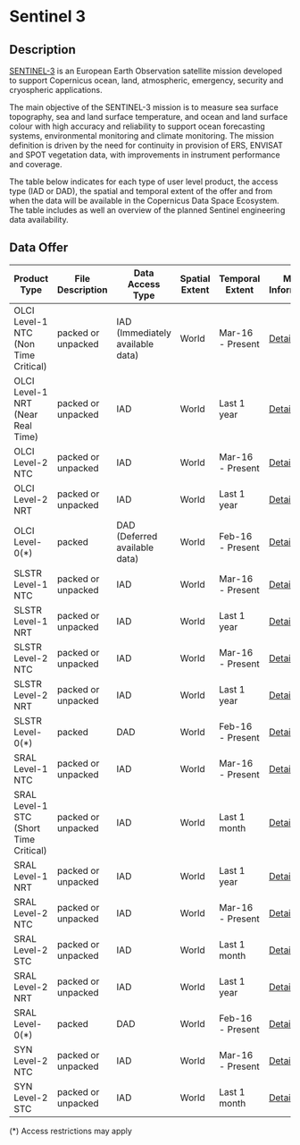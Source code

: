 # Sentinel 3


## Description
[SENTINEL-3](https://sentinels.copernicus.eu/web/sentinel/missions/sentinel-3) is an European Earth Observation satellite mission developed to support Copernicus ocean, land, atmospheric, emergency, security and cryospheric applications.

The main objective of the SENTINEL-3 mission is to measure sea surface topography, sea and land surface temperature, and ocean and land surface colour with high accuracy and reliability to support ocean forecasting systems, environmental monitoring and climate monitoring. The mission definition is driven by the need for continuity in provision of ERS, ENVISAT and SPOT vegetation data, with improvements in instrument performance and coverage.


The table below indicates for each type of user level product, the access type (IAD or DAD), the spatial and temporal extent of the offer and from when the data will be available in the Copernicus Data Space Ecosystem. 
The table includes as well an overview of the planned Sentinel engineering data availability.  


## Data Offer

|Product Type| File Description| Data Access Type | Spatial Extent | Temporal Extent | More Information | Available from |
|------------ | ---------------------- | ---------------------- | ------------ | ------------ | ------------| -----------|
|OLCI Level-1 NTC (Non Time Critical) | packed or unpacked | IAD (Immediately available data) | World | Mar-16 - Present | [Details](https://sentinels.copernicus.eu/web/sentinel/missions/sentinel-3/data-products/olci)| Jan-23|
|OLCI Level-1 NRT (Near Real Time) | packed or unpacked | IAD | World |Last 1 year | [Details](https://sentinels.copernicus.eu/web/sentinel/missions/sentinel-3/data-products/olci)| Jan-23|
|OLCI Level-2 NTC | packed or unpacked | IAD | World | Mar-16 - Present | [Details](https://sentinels.copernicus.eu/web/sentinel/missions/sentinel-3/data-products/olci)| Jan-23|
|OLCI Level-2 NRT | packed or unpacked | IAD | World | Last 1 year | [Details](https://sentinels.copernicus.eu/web/sentinel/missions/sentinel-3/data-products/olci)| Jan-23|
|OLCI Level-0(*) | packed | DAD (Deferred available data) | World | Feb-16 - Present | [Details](https://sentinels.copernicus.eu/web/sentinel/missions/sentinel-3/data-products/olci)| Jul-23|
|SLSTR Level-1 NTC | packed or unpacked | IAD | World | Mar-16 - Present | [Details](https://sentinels.copernicus.eu/web/sentinel/missions/sentinel-3/data-products/slstr)| Jan-23|
|SLSTR Level-1 NRT  | packed or unpacked | IAD | World | Last 1 year | [Details](https://sentinels.copernicus.eu/web/sentinel/missions/sentinel-3/data-products/slstr)| Jan-23|
|SLSTR Level-2 NTC | packed or unpacked | IAD | World | Mar-16 - Present | [Details](https://sentinels.copernicus.eu/web/sentinel/missions/sentinel-3/data-products/slstr)| Jan-23|
|SLSTR Level-2 NRT | packed or unpacked | IAD | World | Last 1 year | [Details](https://sentinels.copernicus.eu/web/sentinel/missions/sentinel-3/data-products/slstr)| Jan-23|
|SLSTR Level-0(*) | packed | DAD | World | Feb-16 - Present | [Details](https://sentinels.copernicus.eu/web/sentinel/missions/sentinel-3/data-products/slstr)| Jul-23|
|SRAL Level-1 NTC | packed or unpacked | IAD | World | Mar-16 - Present | [Details](https://sentinels.copernicus.eu/web/sentinel/missions/sentinel-3/data-products/altimetry)| Jan-23|
|SRAL Level-1 STC (Short Time Critical) | packed or unpacked | IAD | World | Last 1 month | [Details](https://sentinels.copernicus.eu/web/sentinel/missions/sentinel-3/data-products/altimetry)| Jan-23|
|SRAL Level-1 NRT | packed or unpacked | IAD | World | Last 1 year | [Details](https://sentinels.copernicus.eu/web/sentinel/missions/sentinel-3/data-products/altimetry)| Jan-23|
|SRAL Level-2 NTC | packed or unpacked | IAD | World | Mar-16 - Present | [Details](https://sentinels.copernicus.eu/web/sentinel/missions/sentinel-3/data-products/altimetry)| Jan-23|
|SRAL Level-2 STC | packed or unpacked | IAD | World | Last 1 month | [Details](https://sentinels.copernicus.eu/web/sentinel/missions/sentinel-3/data-products/altimetry)| Jan-23|
|SRAL Level-2 NRT | packed or unpacked | IAD | World | Last 1 year | [Details](https://sentinels.copernicus.eu/web/sentinel/missions/sentinel-3/data-products/altimetry)| Jan-23|
|SRAL Level-0(*) | packed | DAD | World | Feb-16 - Present | [Details](https://sentinels.copernicus.eu/web/sentinel/missions/sentinel-3/data-products/altimetry)| Jul-23|
|SYN Level-2 NTC | packed or unpacked | IAD | World | Mar-16 - Present | [Details](https://sentinels.copernicus.eu/web/sentinel/missions/sentinel-3/data-products/synergy)| Jan-23|
|SYN Level-2 STC | packed or unpacked | IAD | World | Last 1 month | [Details](https://sentinels.copernicus.eu/web/sentinel/missions/sentinel-3/data-products/synergy)| Jan-23|

(*) Access restrictions may apply

<!--
|Product Type| File Description| Data Access Type | Spatial Extent | Temporal Extent | More Information | Available from |
|------------ | ---------------------- | ---------------------- | ------------ | ------------ | ------------| -----------|
|OLCI Level-1 NRT & NTC (Near Real Time & Non Time Critical) | packed | IAD (Immediately available data) | World | Last 1 month | [Details](https://sentinels.copernicus.eu/web/sentinel/missions/sentinel-3/data-products/olci)| Jan-23|
|OLCI Level-1 NTC | unpacked or packed | IAD (Immediately available data) | World | Mar-16 - Present | [Details](https://sentinels.copernicus.eu/web/sentinel/missions/sentinel-3/data-products/olci)| Jan-23|
|OLCI Level-1 NRT | unpacked | IAD | World |Last 1 month | [Details](https://sentinels.copernicus.eu/web/sentinel/missions/sentinel-3/data-products/olci)| Jan-23|
|OLCI Level-2 NRT & NTC | packed | IAD | World | Last 1 month | [Details](https://sentinels.copernicus.eu/web/sentinel/missions/sentinel-3/data-products/olci)| Jan-23|
|OLCI Level-2 NTC | unpacked | IAD | World | Mar-16 - Present | [Details](https://sentinels.copernicus.eu/web/sentinel/missions/sentinel-3/data-products/olci)| Jan-23|
|OLCI Level-2 NRT | unpacked | IAD | World | Last 1 month | [Details](https://sentinels.copernicus.eu/web/sentinel/missions/sentinel-3/data-products/olci)| Jan-23|
|OLCI Level-0(*) | packed | DAD | World | Feb-16 - Present | [Details](https://sentinels.copernicus.eu/web/sentinel/missions/sentinel-3/data-products/olci)| Jul-23|
|SLSTR Level-1 NRT & NTC | packed | IAD | World | Last 1 month | [Details](https://sentinels.copernicus.eu/web/sentinel/missions/sentinel-3/data-products/slstr)| Jan-23|
|SLSTR Level-1 NTC | unpacked | IAD | World | Mar-16 - Present | [Details](https://sentinels.copernicus.eu/web/sentinel/missions/sentinel-3/data-products/slstr)| Jan-23|
|SLSTR Level-1 NRT  | unpacked | IAD | World | Last 1 month | [Details](https://sentinels.copernicus.eu/web/sentinel/missions/sentinel-3/data-products/slstr)| Jan-23|
|SLSTR Level-2 NRT & NTC | packed | IAD | World | Last 1 month | [Details](https://sentinels.copernicus.eu/web/sentinel/missions/sentinel-3/data-products/slstr)| Jan-23|
|SLSTR Level-2 NTC | unpacked | IAD | World | Mar-16 - Present | [Details](https://sentinels.copernicus.eu/web/sentinel/missions/sentinel-3/data-products/slstr)| Jan-23|
|SLSTR Level-2 NRT | unpacked | IAD | World | Last 1 month | [Details](https://sentinels.copernicus.eu/web/sentinel/missions/sentinel-3/data-products/slstr)| Jan-23|
|SLSTR Level-0(*) | packed | DAD | World | Feb-16 - Present | [Details](https://sentinels.copernicus.eu/web/sentinel/missions/sentinel-3/data-products/slstr)| Jul-23|
|SRAL Level-1 NRT & NTC | packed | IAD | World | Last 1 month | [Details](https://sentinels.copernicus.eu/web/sentinel/missions/sentinel-3/data-products/altimetry)| Jan-23|
|SRAL Level-1 NTC | unpacked | IAD | World | Mar-16 - Present | [Details](https://sentinels.copernicus.eu/web/sentinel/missions/sentinel-3/data-products/altimetry)| Jan-23|
|SRAL Level-1 STC (Short Time Critical) | unpacked | IAD | World | Last 1 month | [Details](https://sentinels.copernicus.eu/web/sentinel/missions/sentinel-3/data-products/altimetry)| Jan-23|
|SRAL Level-1 NRT | unpacked | IAD | World | Feb-22 - Present | [Details](https://sentinels.copernicus.eu/web/sentinel/missions/sentinel-3/data-products/altimetry)| Jan-23|
|SRAL Level-2 NRT & STC & NTC | packed | IAD | World | Last 1 month | [Details](https://sentinels.copernicus.eu/web/sentinel/missions/sentinel-3/data-products/altimetry)| Jan-23|
|SRAL Level-2 NTC | unpacked | IAD | World | Mar-16 - Present | [Details](https://sentinels.copernicus.eu/web/sentinel/missions/sentinel-3/data-products/altimetry)| Jan-23|
|SRAL Level-2 STC | unpacked | IAD | World | Last 1 month | [Details](https://sentinels.copernicus.eu/web/sentinel/missions/sentinel-3/data-products/altimetry)| Jan-23|
|SRAL Level-2 NRT | unpacked | IAD | World | Last 1 month | [Details](https://sentinels.copernicus.eu/web/sentinel/missions/sentinel-3/data-products/altimetry)| Jan-23|
|SRAL Level-0(*) | packed | DAD | World | Feb-16 - Present | [Details](https://sentinels.copernicus.eu/web/sentinel/missions/sentinel-3/data-products/altimetry)| Jul-23|
|SYN Level-2 NTC | unpacked | IAD | World | Mar-16 - Present | [Details](https://sentinels.copernicus.eu/web/sentinel/missions/sentinel-3/data-products/synergy)| Jan-23|
|SYN Level-2 STC | unpacked | IAD | World | Last 1 month | [Details](https://sentinels.copernicus.eu/web/sentinel/missions/sentinel-3/data-products/synergy)| Jan-23|

(*) Access restrictions may apply-->